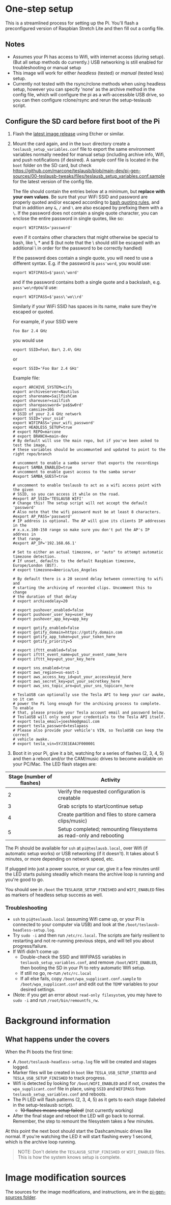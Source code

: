 # One-step setup

This is a streamlined process for setting up the Pi. You'll flash a preconfigured version of Raspbian Stretch Lite and then fill out a config file.

## Notes

* Assumes your Pi has access to Wifi, with internet access (during setup). (But all setup methods do currently.) USB networking is still enabled for troubleshooting or manual setup
* This image will work for either _headless_ (tested) or _manual_ (tested less) setup.
* Currently not tested with the rsync/rclone methods when using headless setup, however you can specify 'none' as the archive method in the config file, which will configure the pi as a wifi-accessible USB drive, so you can then configure rclone/rsync and rerun the setup-teslausb script.

## Configure the SD card before first boot of the Pi

1. Flash the [latest image release](https://github.com/marcone/teslausb/releases) using Etcher or similar.

1. Mount the card again, and in the `boot` directory create a `teslausb_setup_variables.conf` file to export the same environment variables normally needed for manual setup (including archive info, Wifi, and push notifications (if desired).
A sample conf file is located in the `boot` folder on the SD card, but check https://github.com/marcone/teslausb/blob/main-dev/pi-gen-sources/00-teslausb-tweaks/files/teslausb_setup_variables.conf.sample for the latest version of the config file.

    The file should contain the entries below at a minimum, but **replace with your own values**. Be sure that your WiFi SSID and password are properly quoted and/or escaped according to [bash quoting  rules](https://www.gnu.org/software/bash/manual/bash.html#Quoting), and that in addition any `&`, `/` and `\` are also escaped by prefixing them with a `\`.
    If the password does not contain a single quote character, you can enclose the entire password in single quotes, like so:
    ```
    export WIFIPASS='password'
    ```
    even if it contains other characters that might otherwise be special to bash, like \\, * and $ (but note that the \\ should still be escaped with an additional \\ in order for the password to be correctly handled)
    
    If the password does contain a single quote, you will need to use a different syntax. E.g. if the password is `pass'word`, you would use:
    ```
    export WIFIPASS=$'pass\'word'
    ```
    and if the password contains both a single quote and a backslash, e.g. `pass'wo\rd`you'd use:
    ``` 
    export WIFIPASS=$'pass\'wo\\rd'
    ```

    Similarly if your WiFi SSID has spaces in its name, make sure they're escaped or quoted.

    For example, if your SSID were
    ```
    Foo Bar 2.4 GHz
    ```
    you would use
    ```
    export SSID=Foo\ Bar\ 2.4\ GHz
    ```
    or
    ```
    export SSID='Foo Bar 2.4 GHz'
    ```
    
    Example file:
    ```
    export ARCHIVE_SYSTEM=cifs
    export archiveserver=Nautilus
    export sharename=SailfishCam
    export shareuser=sailfish
    export sharepassword='pa$$w0rd'
    export camsize=16G
    # SSID of your 2.4 GHz network
    export SSID='your_ssid'
    export WIFIPASS='your_wifi_password'
    export HEADLESS_SETUP=true
    # export REPO=marcone
    # export BRANCH=main-dev
    # By default will use the main repo, but if you've been asked to test the image,
    # these variables should be uncommunted and updated to point to the right repo/branch

    # uncomment to enable a samba server that exports the recordings
    #export SAMBA_ENABLED=true
    # uncomment to enable guest access to the samba server
    #export SAMBA_GUEST=true

    # uncomment to enable teslausb to act as a wifi access point with the given
    # SSID, so you can access it while on the road.
    #export AP_SSID='TESLAUSB WIFI'
    # Change this! The setup script will not accept the default 'password'
    # Also note that the wifi password must be at least 8 characters.
    #export AP_PASS='password'
    # IP address is optional. The AP will give its clients IP addresses in the
    # x.x.x.100-150 range so make sure you don't put the AP's IP address in
    # that range.
    #export AP_IP='192.168.66.1'

    # Set to either an actual timezone, or "auto" to attempt automatic timezone detection.
    # If unset, defaults to the default Raspbian timezone, Europe/London (BST).
    # export timezone=America/Los_Angeles

    # By default there is a 20 second delay between connecting to wifi and
    # starting the archiving of recorded clips. Uncomment this to change
    # the duration of that delay
    # export archivedelay=20

    # export pushover_enabled=false
    # export pushover_user_key=user_key
    # export pushover_app_key=app_key

    # export gotify_enabled=false
    # export gotify_domain=https://gotify.domain.com
    # export gotify_app_token=put_your_token_here
    # export gotify_priority=5

    # export ifttt_enabled=false
    # export ifttt_event_name=put_your_event_name_here
    # export ifttt_key=put_your_key_here

    # export sns_enabled=true
    # export aws_region=us-east-1
    # export aws_access_key_id=put_your_accesskeyid_here
    # export aws_secret_key=put_your_secretkey_here
    # export aws_sns_topic_arn=put_your_sns_topicarn_here

    # TeslaUSB can optionally use the Tesla API to keep your car awake, so it can
    # power the Pi long enough for the archiving process to complete. To enable
    # that, please provide your Tesla account email and password below.
    # TeslaUSB will only send your credentials to the Tesla API itself.
    # export tesla_email=joeshmo@gmail.com
    # export tesla_password=teslapass
    # Please also provide your vehicle's VIN, so TeslaUSB can keep the correct
    # vehicle awake.
    # export tesla_vin=5YJ3E1EA4JF000001
    ```
2. Boot it in your Pi, give it a bit, watching for a series of flashes (2, 3, 4, 5) and then a reboot and/or the CAM/music drives to become available on your PC/Mac. The LED flash stages are:

| Stage (number of flashes)  |  Activity |
|---|---|
| 2 | Verify the requested configuration is creatable |
| 3 | Grab scripts to start/continue setup |
| 4 | Create partition and files to store camera clips/music) |
| 5 | Setup completed; remounting filesystems as read-only and rebooting |

The Pi should be available for `ssh` at `pi@teslausb.local`, over Wifi (if automatic setup works) or USB networking (if it doesn't). It takes about 5 minutes, or more depending on network speed, etc.

If plugged into just a power source, or your car, give it a few minutes until the LED starts pulsing steadily which means the archive loop is running and you're good to go.

You should see in `/boot` the `TESLAUSB_SETUP_FINISHED` and `WIFI_ENABLED` files as markers of headless setup success as well.


### Troubleshooting

* `ssh` to `pi@teslausb.local` (assuming Wifi came up, or your Pi is connected to your computer via USB) and look at the `/boot/teslausb-headless-setup.log`.
* Try `sudo -i` and then run `/etc/rc.local`. The scripts are  fairly resilient to restarting and not re-running previous steps, and will tell you about progress/failure.
* If Wifi didn't come up:
    * Double-check the SSID and WIFIPASS variables in `teslausb_setup_variables.conf`, and remove `/boot/WIFI_ENABLED`, then booting the SD in your Pi to retry automatic Wifi setup.
  * If still no go, re-run `/etc/rc.local`
  * If all else fails, copy `/boot/wpa_supplicant.conf.sample` to `/boot/wpa_supplicant.conf` and edit out the `TEMP` variables to your desired settings.
* (Note: if you get an error about `read-only filesystem`, you may have to `sudo -i` and run `/root/bin/remountfs_rw`.


# Background information
## What happens under the covers

When the Pi boots the first time:
* A `/boot/teslausb-headless-setup.log` file will be created and stages logged.
* Marker files will be created in `boot` like `TESLA_USB_SETUP_STARTED` and `TESLA_USB_SETUP_FINISHED` to track progress.
* Wifi is detected by looking for `/boot/WIFI_ENABLED` and if not, creates the `wpa_supplicant.conf` file in place, using `SSID` and `WIFIPASS` from `teslausb_setup_variables.conf` and reboots.
* The Pi LED will flash patterns (2, 3, 4, 5) as it gets to each stage (labeled in the setup-teslausb script).
  * ~~10 flashes means setup failed!~~ (not currently working)
* After the final stage and reboot the LED will go back to normal. Remember, the step to remount the filesystem takes a few minutes.

At this point the next boot should start the Dashcam/music drives like normal. If you're watching the LED it will start flashing every 1 second, which is the archive loop running.

> NOTE: Don't delete the `TESLAUSB_SETUP_FINISHED` or `WIFI_ENABLED` files. This is how the system knows setup is complete.

# Image modification sources

The sources for the image modifications, and instructions, are in the [pi-gen-sources folder](https://github.com/marcone/teslausb/tree/main-dev/pi-gen-sources).

